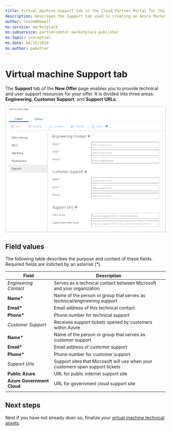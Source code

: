 ```yaml
---
title: Virtual machine Support tab in the Cloud Partner Portal for the Azure Marketplace 
description: Describes the Support tab used in creating an Azure Marketplace VM offer.
author: JasonWHowell
ms.service: marketplace
ms.subservice: partnercenter-marketplace-publisher
ms.topic: conceptual
ms.date: 04/25/2019
ms.author: pabutler
---
```


# Virtual machine Support tab

The **Support** tab of the **New Offer** page enables you to provide technical and user support resources for your offer.  It is divided into three areas: **Engineering**, **Customer Support**, and **Support URLs**.

![Support tab on the New Offer form for virtual machines](./media/publishvm_012.png)

## Field values

The following table describes the purpose and content of these fields. Required fields are indicted by an asterisk (*).

|         Field                 |       Description                                                        |
|        -------                |       ------------                                                       |
| *Engineering Contact*     | Serves as a technical contact between Microsoft and your organization | 
| **Name\***                | Name of the person or group that serves as technical/engineering support     |
| **Email\***               | Email address of this technical contact                                      |
| **Phone\***               | Phone number for technical support                                           |
| *Customer Support*        | Receives support tickets opened by customers within Azure |
| **Name\***                | Name of the person or group that serves as customer support                  |
| **Email\***               | Email address of customer support                                            |
| **Phone\***               | Phone number for customer support                                            |
| *Support Urls*            | Support sites that Microsoft will use when your customers open support tickets |
| **Public Azure**          | URL for public internet support site                                         |
| **Azure Government Cloud**| URL for government cloud support site                                        |
|  |  |


## Next steps

Next if you have not already doen so, finalize your [virtual machine technical assets](./cpp-create-technical-assets.md).
